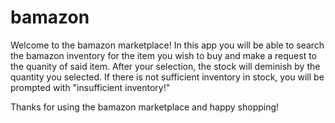# bamazon

Welcome to the bamazon marketplace! In this app you will be able to search the bamazon inventory for the item you wish to buy and make a request to the quanity of said item. After your selection, the stock will deminish by the quantity you selected. If there is not sufficient inventory in stock, you will be prompted with "insufficient inventory!"

Thanks for using the bamazon marketplace and happy shopping!

